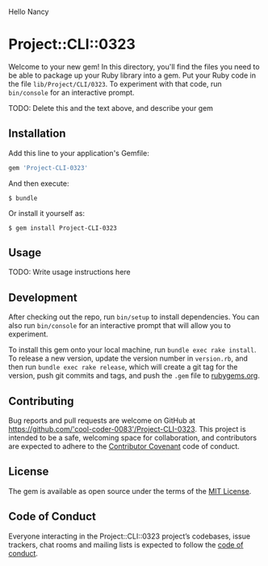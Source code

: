 Hello Nancy 

# Project::CLI::0323

Welcome to your new gem! In this directory, you'll find the files you need to be able to package up your Ruby library into a gem. Put your Ruby code in the file `lib/Project/CLI/0323`. To experiment with that code, run `bin/console` for an interactive prompt.

TODO: Delete this and the text above, and describe your gem

## Installation

Add this line to your application's Gemfile:

```ruby
gem 'Project-CLI-0323'
```

And then execute:

    $ bundle

Or install it yourself as:

    $ gem install Project-CLI-0323

## Usage

TODO: Write usage instructions here

## Development

After checking out the repo, run `bin/setup` to install dependencies. You can also run `bin/console` for an interactive prompt that will allow you to experiment.

To install this gem onto your local machine, run `bundle exec rake install`. To release a new version, update the version number in `version.rb`, and then run `bundle exec rake release`, which will create a git tag for the version, push git commits and tags, and push the `.gem` file to [rubygems.org](https://rubygems.org).

## Contributing

Bug reports and pull requests are welcome on GitHub at https://github.com/'cool-coder-0083'/Project-CLI-0323. This project is intended to be a safe, welcoming space for collaboration, and contributors are expected to adhere to the [Contributor Covenant](http://contributor-covenant.org) code of conduct.

## License

The gem is available as open source under the terms of the [MIT License](https://opensource.org/licenses/MIT).

## Code of Conduct

Everyone interacting in the Project::CLI::0323 project’s codebases, issue trackers, chat rooms and mailing lists is expected to follow the [code of conduct](https://github.com/'cool-coder-0083'/Project-CLI-0323/blob/master/CODE_OF_CONDUCT.md).
